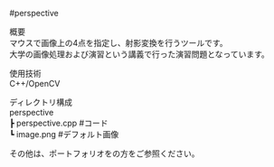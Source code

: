 #perspective  
  
概要  
マウスで画像上の4点を指定し、射影変換を行うツールです。  
大学の画像処理および演習という講義で行った演習問題となっています。  
  
使用技術  
C++/OpenCV  
  
ディレクトリ構成  
perspective  
┣ perspective.cpp #コード  
┗ image.png       #デフォルト画像  
  
その他は、ポートフォリオをの方をご参照ください。
